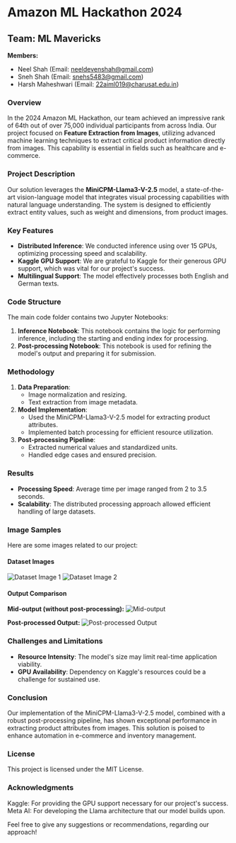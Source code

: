 
# Amazon ML Hackathon 2024

## Team: ML Mavericks
**Members:**
- Neel Shah (Email: neeldevenshah@gmail.com)
- Sneh Shah (Email: snehs5483@gmail.com)
- Harsh Maheshwari (Email: 22aiml019@charusat.edu.in)

### Overview
In the 2024 Amazon ML Hackathon, our team achieved an impressive rank of 64th out of over 75,000 individual participants from across India. Our project focused on **Feature Extraction from Images**, utilizing advanced machine learning techniques to extract critical product information directly from images. This capability is essential in fields such as healthcare and e-commerce.

### Project Description
Our solution leverages the **MiniCPM-Llama3-V-2.5** model, a state-of-the-art vision-language model that integrates visual processing capabilities with natural language understanding. The system is designed to efficiently extract entity values, such as weight and dimensions, from product images.

### Key Features
- **Distributed Inference**: We conducted inference using over 15 GPUs, optimizing processing speed and scalability.
- **Kaggle GPU Support**: We are grateful to Kaggle for their generous GPU support, which was vital for our project's success.
- **Multilingual Support**: The model effectively processes both English and German texts.

### Code Structure
The main code folder contains two Jupyter Notebooks:
1. **Inference Notebook**: This notebook contains the logic for performing inference, including the starting and ending index for processing.
2. **Post-processing Notebook**: This notebook is used for refining the model's output and preparing it for submission.

### Methodology
1. **Data Preparation**: 
   - Image normalization and resizing.
   - Text extraction from image metadata.
2. **Model Implementation**: 
   - Used the MiniCPM-Llama3-V-2.5 model for extracting product attributes.
   - Implemented batch processing for efficient resource utilization.
3. **Post-processing Pipeline**:
   - Extracted numerical values and standardized units.
   - Handled edge cases and ensured precision.

### Results
- **Processing Speed**: Average time per image ranged from 2 to 3.5 seconds.
- **Scalability**: The distributed processing approach allowed efficient handling of large datasets.

### Image Samples
Here are some images related to our project:

#### Dataset Images
![Dataset Image 1](assets/img_1.jpg)
![Dataset Image 2](assets/img_2.jpg)

#### Output Comparison
**Mid-output (without post-processing):**
![Mid-output](assets/llama_output.PNG)

**Post-processed Output:**
![Post-processed Output](assets/final_output.PNG)

### Challenges and Limitations
- **Resource Intensity**: The model's size may limit real-time application viability.
- **GPU Availability**: Dependency on Kaggle's resources could be a challenge for sustained use.

### Conclusion
Our implementation of the MiniCPM-Llama3-V-2.5 model, combined with a robust post-processing pipeline, has shown exceptional performance in extracting product attributes from images. This solution is poised to enhance automation in e-commerce and inventory management.

### License
This project is licensed under the MIT License.

### Acknowledgments
Kaggle: For providing the GPU support necessary for our project's success.
Meta AI: For developing the Llama architecture that our model builds upon.

Feel free to give any suggestions or recommendations, regarding our approach!
